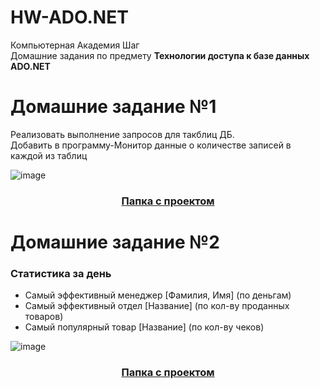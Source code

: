 # HW-ADO.NET
Компьютерная Академия Шаг <br>
Домашние задания по предмету <b>Технологии доступа к базе данных ADO.NET</b><br>



# Домашние задание №1
Реализовать выполнение запросов для такблиц ДБ.<br>
Добавить в программу-Монитор данные о количестве записей в каждой из таблиц

![image](https://user-images.githubusercontent.com/108671823/215809814-c63cdd36-ff86-4182-9485-09303b04cb21.png)
<h3 align="center"><a href="https://github.com/AntonDegt/HW-ADO.NET/tree/main/Sales">Папка с проектом</a></h3>




# Домашние задание №2
<h3>Статистика за день</h3>

- Самый эффективный менеджер [Фамилия, Имя] (по деньгам)
- Самый эффективный отдел [Название] (по кол-ву проданных товаров)
- Самый популярный товар [Название] (по кол-ву чеков)


![image](https://user-images.githubusercontent.com/108671823/216042470-a0114901-cade-47c0-b5da-6e5441001ed3.png)
<h3 align="center"><a href="https://github.com/AntonDegt/HW-ADO.NET/tree/main/Sales">Папка с проектом</a></h3>
